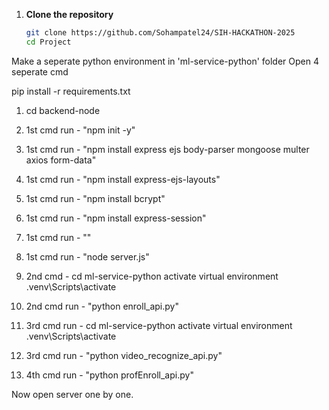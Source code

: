 1. **Clone the repository**
   ```bash
   git clone https://github.com/Sohampatel24/SIH-HACKATHON-2025
   cd Project
   ```

Make a seperate python environment in 'ml-service-python' folder
Open 4 seperate cmd 

pip install -r requirements.txt
  
1) cd backend-node
2) 1st cmd run - "npm init -y"
3) 1st cmd run - "npm install express ejs body-parser mongoose multer axios form-data"
4) 1st cmd run - "npm install express-ejs-layouts"
5) 1st cmd run - "npm install bcrypt"
6) 1st cmd run - "npm install express-session"
7) 1st cmd run - ""
8) 1st cmd run - "node server.js"
9) 2nd cmd - cd ml-service-python
               activate virtual environment
               .venv\Scripts\activate
10) 2nd cmd run - "python enroll_api.py"

11) 3rd cmd run - cd ml-service-python
                  activate virtual environment
                  .venv\Scripts\activate 
 12) 3rd cmd run - "python video_recognize_api.py"
 13) 4th cmd run - "python profEnroll_api.py"

Now open server one by one. 



